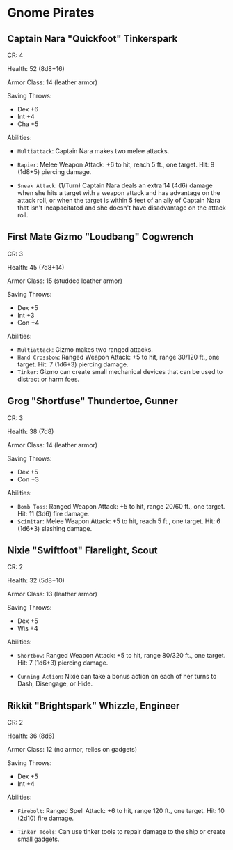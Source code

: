 # Gnome Pirates

## Captain Nara "Quickfoot" Tinkerspark

CR: 4

Health: 52 (8d8+16)

Armor Class: 14 (leather armor)

Saving Throws:

- Dex +6
- Int +4
- Cha +5

Abilities:

- `Multiattack`: Captain Nara makes two melee attacks.

- `Rapier`: Melee Weapon Attack: +6 to hit, reach 5 ft., one target. Hit: 9 (1d8+5) piercing damage.

- `Sneak Attack`: (1/Turn) Captain Nara deals an extra 14 (4d6) damage when she hits a target with a weapon attack and has advantage on the attack roll, or when the target is within 5 feet of an ally of Captain Nara that isn't incapacitated and she doesn't have disadvantage on the attack roll.

## First Mate Gizmo "Loudbang" Cogwrench

CR: 3

Health: 45 (7d8+14)

Armor Class: 15 (studded leather armor)

Saving Throws:

- Dex +5
- Int +3
- Con +4

Abilities:

- `Multiattack`: Gizmo makes two ranged attacks.
- `Hand Crossbow`: Ranged Weapon Attack: +5 to hit, range 30/120 ft., one target. Hit: 7 (1d6+3) piercing damage.
- `Tinker`: Gizmo can create small mechanical devices that can be used to distract or harm foes.

## Grog "Shortfuse" Thundertoe, Gunner

CR: 3

Health: 38 (7d8)

Armor Class: 14 (leather armor)

Saving Throws:

- Dex +5
- Con +3

Abilities:

- `Bomb Toss`: Ranged Weapon Attack: +5 to hit, range 20/60 ft., one target. Hit: 11 (3d6) fire damage.
- `Scimitar`: Melee Weapon Attack: +5 to hit, reach 5 ft., one target. Hit: 6 (1d6+3) slashing damage.

## Nixie "Swiftfoot" Flarelight, Scout

CR: 2

Health: 32 (5d8+10)

Armor Class: 13 (leather armor)

Saving Throws:

- Dex +5
- Wis +4

Abilities:

- `Shortbow`: Ranged Weapon Attack: +5 to hit, range 80/320 ft., one target. Hit: 7 (1d6+3) piercing damage.

- `Cunning Action`: Nixie can take a bonus action on each of her turns to Dash, Disengage, or Hide.

## Rikkit "Brightspark" Whizzle, Engineer

CR: 2

Health: 36 (8d6)

Armor Class: 12 (no armor, relies on gadgets)

Saving Throws:

- Dex +5
- Int +4

Abilities:

- `Firebolt`: Ranged Spell Attack: +6 to hit, range 120 ft., one target. Hit: 10 (2d10) fire damage.

- `Tinker Tools`: Can use tinker tools to repair damage to the ship or create small gadgets.
